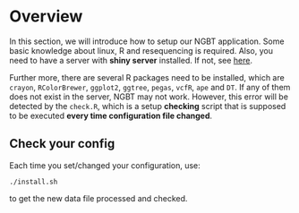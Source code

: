 # Overview

In this section, we will introduce how to setup our NGBT application. Some basic knowledge about linux, R and resequencing is required. Also, you need to have a server with **shiny server** installed. If not, see [here](https://www.rstudio.com/products/shiny/download-server/).

Further more, there are several R packages need to be installed, which are `crayon`, `RColorBrewer`, `ggplot2`, `ggtree`, `pegas`, `vcfR`, `ape` and `DT`. If any of them does not exist in the server, NGBT may not work. However, this error will be detected by the `check.R`, which is a setup **checking** script that is supposed to be executed **every time configuration file changed**.

## Check your config

Each time you set/changed your configuration, use:
``` shell
./install.sh
```
to get the new data file processed and checked.